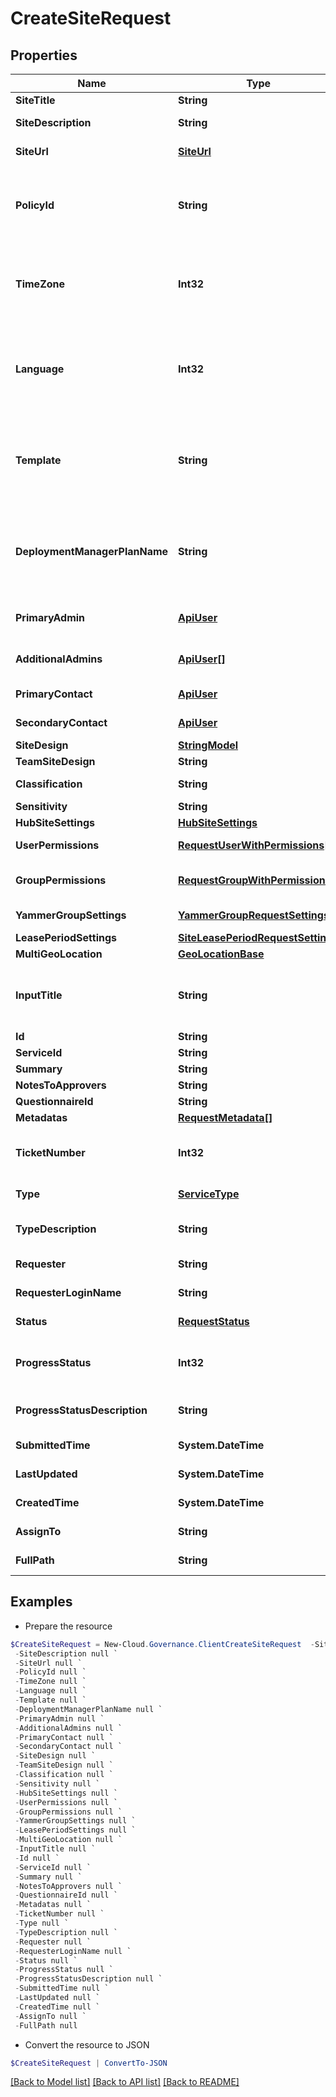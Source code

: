 # CreateSiteRequest
## Properties

Name | Type | Description | Notes
------------ | ------------- | ------------- | -------------
**SiteTitle** | **String** | Site collection title | [optional] 
**SiteDescription** | **String** | Site collection description | [optional] 
**SiteUrl** | [**SiteUrl**](SiteUrl.md) | Site collection url information | [optional] 
**PolicyId** | **String** | Site collection policy id, you can use GetCreateSiteService api to get all the available policy ids and names. | [optional] 
**TimeZone** | **Int32** | Site collection time zone id, you can use GetCreateSiteService api to get all the available time zone ids and names. | [optional] [default to 0]
**Language** | **Int32** | Site collection language id, you can use GetCreateSiteService api to get all the available language ids and names. | [optional] [default to 0]
**Template** | **String** | Site collection template id, you can use GetCreateSiteService api to get all the available template ids and names. | [optional] 
**DeploymentManagerPlanName** | **String** | Deployment manager plan name, you can use GetCreateSiteService api to get all the available deployment manager plan names. | [optional] 
**PrimaryAdmin** | [**ApiUser**](ApiUser.md) | Primary site collection administrator | [optional] 
**AdditionalAdmins** | [**ApiUser[]**](ApiUser.md) | Additional site collection administrator | [optional] 
**PrimaryContact** | [**ApiUser**](ApiUser.md) | Primary site collection contact | [optional] 
**SecondaryContact** | [**ApiUser**](ApiUser.md) | Secondary site collection contact | [optional] 
**SiteDesign** | [**StringModel**](StringModel.md) | StringModel model | [optional] 
**TeamSiteDesign** | **String** | Team site design | [optional] 
**Classification** | **String** | Communication site Classification | [optional] 
**Sensitivity** | **String** | Sensitive lable | [optional] 
**HubSiteSettings** | [**HubSiteSettings**](HubSiteSettings.md) | Hub site setting | [optional] 
**UserPermissions** | [**RequestUserWithPermissions[]**](RequestUserWithPermissions.md) | Granted user/group permission setting | [optional] 
**GroupPermissions** | [**RequestGroupWithPermissions[]**](RequestGroupWithPermissions.md) | Site collection SharePoint group setting | [optional] 
**YammerGroupSettings** | [**YammerGroupRequestSettings**](YammerGroupRequestSettings.md) | Yammer group setting | [optional] 
**LeasePeriodSettings** | [**SiteLeasePeriodRequestSettings**](SiteLeasePeriodRequestSettings.md) | Lease period setting | [optional] 
**MultiGeoLocation** | [**GeoLocationBase**](GeoLocationBase.md) | Multi-geo location | [optional] 
**InputTitle** | **String** | Site collection title without prefix and sufix when service enables constructing title | [optional] 
**Id** | **String** | Id of request. | [optional] 
**ServiceId** | **String** | Id of service. | [optional] 
**Summary** | **String** | Summary of request. | [optional] 
**NotesToApprovers** | **String** | Notes to approvers. | [optional] 
**QuestionnaireId** | **String** | Id of questionnaire | [optional] 
**Metadatas** | [**RequestMetadata[]**](RequestMetadata.md) | Metadata of request. | [optional] 
**TicketNumber** | **Int32** | Ticket number of request. | [optional] [readonly] [default to 0]
**Type** | [**ServiceType**](ServiceType.md) | Service type of request. | [optional] [readonly] 
**TypeDescription** | **String** | Service type description of request. | [optional] [readonly] 
**Requester** | **String** | Requester display name. | [optional] [readonly] 
**RequesterLoginName** | **String** | Requester login name. | [optional] [readonly] 
**Status** | [**RequestStatus**](RequestStatus.md) | Status of request. | [optional] [readonly] 
**ProgressStatus** | **Int32** | Progress status of request. | [optional] [readonly] [default to 0]
**ProgressStatusDescription** | **String** | Progress status description of request. | [optional] [readonly] 
**SubmittedTime** | **System.DateTime** | Submitted time of request. | [optional] [readonly] 
**LastUpdated** | **System.DateTime** | Last updated time of request. | [optional] [readonly] 
**CreatedTime** | **System.DateTime** | Created time of request. | [optional] [readonly] 
**AssignTo** | **String** | Task assignee of request. | [optional] [readonly] 
**FullPath** | **String** | Object full path of request. | [optional] [readonly] 

## Examples

- Prepare the resource
```powershell
$CreateSiteRequest = New-Cloud.Governance.ClientCreateSiteRequest  -SiteTitle null `
 -SiteDescription null `
 -SiteUrl null `
 -PolicyId null `
 -TimeZone null `
 -Language null `
 -Template null `
 -DeploymentManagerPlanName null `
 -PrimaryAdmin null `
 -AdditionalAdmins null `
 -PrimaryContact null `
 -SecondaryContact null `
 -SiteDesign null `
 -TeamSiteDesign null `
 -Classification null `
 -Sensitivity null `
 -HubSiteSettings null `
 -UserPermissions null `
 -GroupPermissions null `
 -YammerGroupSettings null `
 -LeasePeriodSettings null `
 -MultiGeoLocation null `
 -InputTitle null `
 -Id null `
 -ServiceId null `
 -Summary null `
 -NotesToApprovers null `
 -QuestionnaireId null `
 -Metadatas null `
 -TicketNumber null `
 -Type null `
 -TypeDescription null `
 -Requester null `
 -RequesterLoginName null `
 -Status null `
 -ProgressStatus null `
 -ProgressStatusDescription null `
 -SubmittedTime null `
 -LastUpdated null `
 -CreatedTime null `
 -AssignTo null `
 -FullPath null
```

- Convert the resource to JSON
```powershell
$CreateSiteRequest | ConvertTo-JSON
```

[[Back to Model list]](../README.md#documentation-for-models) [[Back to API list]](../README.md#documentation-for-api-endpoints) [[Back to README]](../README.md)

